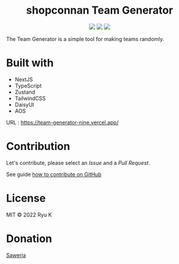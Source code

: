 
<h1 align="center">shopconnan Team Generator</h1>
<div align="center">
<img src="https://img.shields.io/github/forks/ryuuwiz/team-generator?style=for-the-badge"/>
<img src="https://img.shields.io/github/stars/ryuuwiz/team-generator?style=for-the-badge"/>
<img src="https://img.shields.io/github/license/ryuuwiz/team-generator?style=for-the-badge"/>
</div>

The Team Generator is a simple tool for making teams randomly.

# Built with

- NextJS
- TypeScript
- Zustand
- TailwindCSS
- DaisyUI
- AOS

URL : https://team-generator-nine.vercel.app/

# Contribution

Let's contribute, please select an _Issue_ and a _Pull Request_.

See guide [how to contribute on GitHub](https://www.dataschool.io/how-to-contribute-on-github/)

# License

MIT
© 2022 Ryu K

# Donation

[Saweria](https://saweria.co/ryuuwiz)
